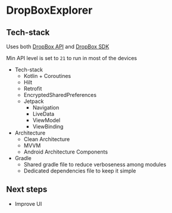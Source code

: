 # DropBoxExplorer

## Tech-stack
Uses both [DropBox API](https://www.dropbox.com/developers/documentation/http/overview) and [DropBox SDK](https://github.com/dropbox/dropbox-sdk-java)

Min API level is set to `21` to run in most of the devices


* Tech-stack
  * Kotlin + Coroutines
  * Hilt
  * Retrofit
  * EncryptedSharedPreferences
  * Jetpack
    * Navigation
    * LiveData
    * ViewModel
    * ViewBinding
* Architecture
  * Clean Architecture
  * MVVM
  * Android Architecture Components
* Gradle
  * Shared gradle file to reduce verboseness among modules
  * Dedicated dependencies file to keep it simple
  
## Next steps
* Improve UI
